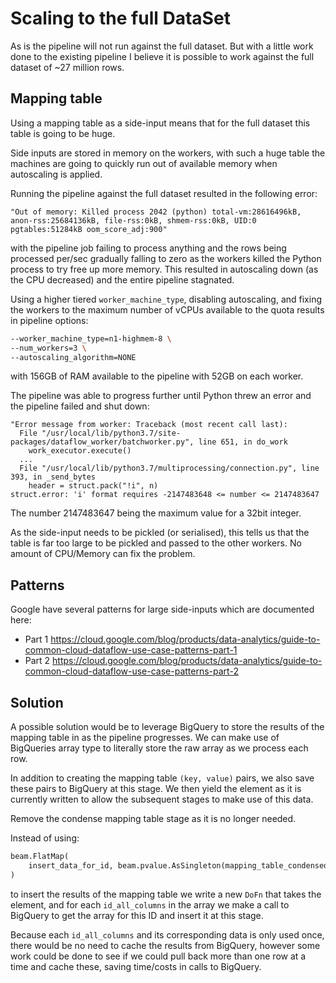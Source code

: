 # Scaling to the full DataSet

As is the pipeline will not run against the full dataset. But with a little work done to the existing pipeline I believe it is possible to work against the full dataset of ~27 million rows.

## Mapping table

Using a mapping table as a side-input means that for the full dataset this table is going to be huge.

Side inputs are stored in memory on the workers, with such a huge table the machines are going to quickly run out of available memory when autoscaling is applied.

Running the pipeline against the full dataset resulted in the following error:

```text
"Out of memory: Killed process 2042 (python) total-vm:28616496kB, anon-rss:25684136kB, file-rss:0kB, shmem-rss:0kB, UID:0 pgtables:51284kB oom_score_adj:900"
```

with the pipeline job failing to process anything and the rows being processed per/sec gradually falling to zero as the workers killed the Python process to try free up more memory. This resulted in autoscaling down (as the CPU decreased) and the entire pipeline stagnated.

Using a higher tiered `worker_machine_type`, disabling autoscaling, and fixing the workers to the maximum number of vCPUs available to the quota results in pipeline options:

```bash
--worker_machine_type=n1-highmem-8 \
--num_workers=3 \
--autoscaling_algorithm=NONE
```

with 156GB of RAM available to the pipeline with 52GB on each worker.

The pipeline was able to progress further until Python threw an error and the pipeline failed and shut down:

```text
"Error message from worker: Traceback (most recent call last):
  File "/usr/local/lib/python3.7/site-packages/dataflow_worker/batchworker.py", line 651, in do_work
    work_executor.execute()
  ...
  File "/usr/local/lib/python3.7/multiprocessing/connection.py", line 393, in _send_bytes
    header = struct.pack("!i", n)
struct.error: 'i' format requires -2147483648 <= number <= 2147483647
```

The number 2147483647 being the maximum value for a 32bit integer.

As the side-input needs to be pickled (or serialised), this tells us that the table is far too large to be pickled and passed to the other workers. No amount of CPU/Memory can fix the problem.

## Patterns

Google have several patterns for large side-inputs which are documented here:

- Part 1 <https://cloud.google.com/blog/products/data-analytics/guide-to-common-cloud-dataflow-use-case-patterns-part-1>
- Part 2 <https://cloud.google.com/blog/products/data-analytics/guide-to-common-cloud-dataflow-use-case-patterns-part-2>

## Solution

A possible solution would be to leverage BigQuery to store the results of the mapping table in as the pipeline progresses. We can make use of BigQueries array type to literally store the raw array as we process each row.

In addition to creating the mapping table `(key, value)` pairs, we also save these pairs to BigQuery at this stage. We then yield the element as it is currently written to allow the subsequent stages to make use of this data.

Remove the condense mapping table stage as it is no longer needed.

Instead of using:

```python
beam.FlatMap(
    insert_data_for_id, beam.pvalue.AsSingleton(mapping_table_condensed)
)
```

to insert the results of the mapping table we write a new `DoFn` that takes the element, and for each `id_all_columns` in the array we make a call to BigQuery to get the array for this ID and insert it at this stage.

Because each `id_all_columns` and its corresponding data is only used once, there would be no need to cache the results from BigQuery, however some work could be done to see if we could pull back more than one row at a time and cache these, saving time/costs in calls to BigQuery.

